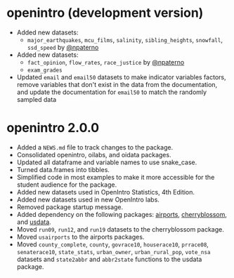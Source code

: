 # openintro (development version)

* Added new datasets:
  * `major_earthquakes`, `mcu_films`, `salinity`, `sibling_heights`, `snowfall`, `ssd_speed` by [@npaterno](https://github.com/npaterno)
* Added new datasets: 
  * `fact_opinion`, `flow_rates`, `race_justice` by [@npaterno](https://github.com/npaterno)
  * `exam_grades`
* Updated `email` and `email50` datasets to make indicator variables factors, remove variables that don't exist in the data from the documentation, and update the documentation for `email50` to match the randomly sampled data

# openintro 2.0.0

* Added a `NEWS.md` file to track changes to the package.
* Consolidated openintro, oilabs, and oidata packages.
* Updated all dataframe and variable names to use snake_case.
* Turned data.frames into tibbles.
* Simplified code in most examples to make it more accessible for the student audience for the package.
* Added new datasets used in OpenIntro Statistics, 4th Edition.
* Added new datasets used in new OpenIntro labs.
* Removed package startup message.
* Added dependency on the following packages: [airports](https://openintrostat.github.io/airports/), [cherryblossom](https://openintrostat.github.io/cherryblossom/), and [usdata](https://openintrostat.github.io/usdata/).
* Moved `run09`, `run12`, and `run19` datasets to the cherryblossom package.
* Moved `usairports` to the airports packages.
* Moved `county_complete`, `county`, `govrace10`, `houserace10`, `prrace08`, `senaterace10`, `state_stats`, `urban_owner`, `urban_rural_pop`, `vote_nsa` datasets and `state2abbr` and `abbr2state` functions to the usdata package.
